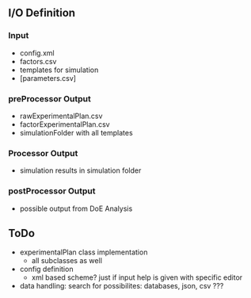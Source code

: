 ## I/O Definition
###  Input
- config.xml
- factors.csv
- templates for simulation
- [parameters.csv]

### preProcessor Output
- rawExperimentalPlan.csv
- factorExperimentalPlan.csv
- simulationFolder with all templates

### Processor Output
- simulation results in simulation folder

### postProcessor Output
- possible output from DoE Analysis

## ToDo
- experimentalPlan class implementation
  - all subclasses as well
- config definition
  - xml based scheme? just if input help is given with specific editor
- data handling: search for possibilites: databases, json, csv ???
